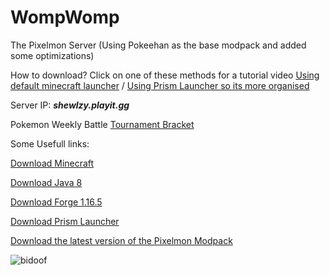 # WompWomp
The Pixelmon Server (Using Pokeehan as the base modpack and added some optimizations)

How to download? Click on one of these methods for a tutorial video [Using default minecraft launcher](https://youtu.be/U90P31ygxr8) / [Using Prism Launcher so its more organised](https://youtu.be/_PYj_7fDrIM)

Server IP: ***shewlzy.playit.gg***

Pokemon Weekly Battle [Tournament Bracket](https://challonge.com/5u4msx26)

Some Usefull links:

[Download Minecraft](https://www.minecraft.net/en-us/download)

[Download Java 8](https://github.com/Ranoreal/WompWomp/releases/tag/java8)

[Download Forge 1.16.5](https://maven.minecraftforge.net/net/minecraftforge/forge/1.16.5-36.2.42/forge-1.16.5-36.2.42-installer.jar)

[Download Prism Launcher](https://github.com/PrismLauncher/PrismLauncher/releases/download/8.2/PrismLauncher-Windows-MSVC-Setup-8.2.exe)

[Download the latest version of the Pixelmon Modpack](https://github.com/Ranoreal/WompWomp/releases/tag/wompwomp1.0.0)

![bidoof](https://github.com/Ranoreal/WompWomp/assets/95768645/b1ee4555-474b-4872-833c-4e8529389fab)
